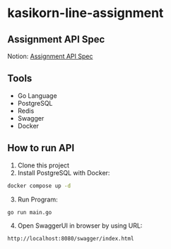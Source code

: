 # kasikorn-line-assignment

## Assignment API Spec
Notion: [Assignment API Spec](https://held-bosworth-7d6.notion.site/1901e5ab5e4e808ea515d5a64dd1c865?v=1901e5ab5e4e80c895ae000c4108c1e6&pvs=4)

## Tools
- Go Language
- PostgreSQL
- Redis
- Swagger
- Docker

## How to run API
1. Clone this project
2. Install PostgreSQL with Docker:
```bash
docker compose up -d
```
3. Run Program:
```bash
go run main.go 
```
4. Open SwaggerUI in browser by using URL:
```
http://localhost:8080/swagger/index.html
```
